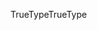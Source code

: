 <span data-ttu-id="c8966-101">TrueType</span><span class="sxs-lookup"><span data-stu-id="c8966-101">TrueType</span></span>
